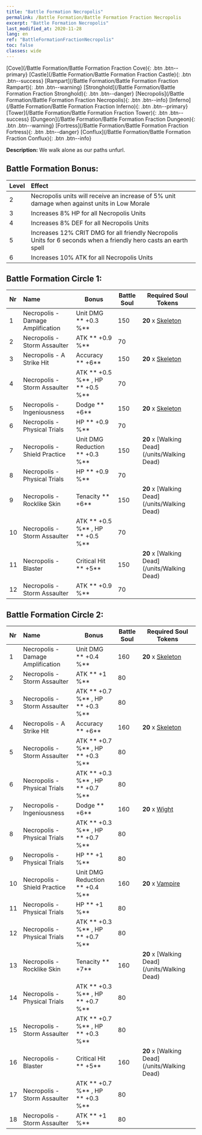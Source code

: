 ```yaml
---
title: "Battle Formation Necropolis"
permalink: /Battle Formation/Battle Formation Fraction Necropolis
excerpt: "Battle Formation Necropolis"
last_modified_at: 2020-11-28
lang: en
ref: "BattleFormationFractionNecropolis"
toc: false
classes: wide
---
```

 [Cove](/Battle Formation/Battle Formation Fraction Cove){: .btn .btn--primary} [Castle](/Battle Formation/Battle Formation Fraction Castle){: .btn .btn--success} [Rampart](/Battle Formation/Battle Formation Fraction Rampart){: .btn .btn--warning} [Stronghold](/Battle Formation/Battle Formation Fraction Stronghold){: .btn .btn--danger} [Necropolis](/Battle Formation/Battle Formation Fraction Necropolis){: .btn .btn--info} [Inferno](/Battle Formation/Battle Formation Fraction Inferno){: .btn .btn--primary} [Tower](/Battle Formation/Battle Formation Fraction Tower){: .btn .btn--success} [Dungeon](/Battle Formation/Battle Formation Fraction Dungeon){: .btn .btn--warning} [Fortress](/Battle Formation/Battle Formation Fraction Fortress){: .btn .btn--danger} [Conflux](/Battle Formation/Battle Formation Fraction Conflux){: .btn .btn--info} 

  **Description:** We walk alone as our paths unfurl.

## Battle Formation Bonus:

  | Level |         Effect        |
  |:------|:---------------------|
  | 2 | Necropolis units will receive an increase of 5% unit damage when against units in Low Morale |
  | 3 | Increases 8% HP for all Necropolis Units |
  | 4 | Increases 8% DEF for all Necropolis Units |
  | 5 | Increases 12% CRIT DMG for all friendly Necropolis Units for 6 seconds when a friendly hero casts an earth spell |
  | 6 | Increases 10% ATK for all Necropolis Units |

## Battle Formation Circle 1:

  |  Nr  |         Name        |  Bonus  | Battle Soul  |  Required Soul Tokens |
  |:-----|:--------------------|---------|-----------------|----------------|
  | 1 | Necropolis - Damage Amplification | Unit DMG ** +0.3 %**  | 150 |  **20** x [Skeleton](/units/Skeleton) |
  | 2 | Necropolis - Storm Assaulter | ATK ** +0.9 %**  | 70 |   |
  | 3 | Necropolis - A Strike Hit | Accuracy ** +6**  | 150 |  **20** x [Skeleton](/units/Skeleton) |
  | 4 | Necropolis - Storm Assaulter | ATK ** +0.5 %** , HP ** +0.5 %**  | 70 |   |
  | 5 | Necropolis - Ingeniousness | Dodge ** +6**  | 150 |  **20** x [Skeleton](/units/Skeleton) |
  | 6 | Necropolis - Physical Trials | HP ** +0.9 %**  | 70 |   |
  | 7 | Necropolis - Shield Practice | Unit DMG Reduction ** +0.3 %**  | 150 |  **20** x [Walking Dead](/units/Walking Dead) |
  | 8 | Necropolis - Physical Trials | HP ** +0.9 %**  | 70 |   |
  | 9 | Necropolis - Rocklike Skin | Tenacity ** +6**  | 150 |  **20** x [Walking Dead](/units/Walking Dead) |
  | 10 | Necropolis - Storm Assaulter | ATK ** +0.5 %** , HP ** +0.5 %**  | 70 |   |
  | 11 | Necropolis - Blaster | Critical Hit ** +5**  | 150 |  **20** x [Walking Dead](/units/Walking Dead) |
  | 12 | Necropolis - Storm Assaulter | ATK ** +0.9 %**  | 70 |   |
  


## Battle Formation Circle 2:

  |  Nr  |         Name        |  Bonus  | Battle Soul  |  Required Soul Tokens |
  |:-----|:--------------------|---------|-----------------|----------------|
  | 1 | Necropolis - Damage Amplification | Unit DMG ** +0.4 %**  | 160 |  **20** x [Skeleton](/units/Skeleton) |
  | 2 | Necropolis - Storm Assaulter | ATK ** +1 %**  | 80 |   |
  | 3 | Necropolis - Storm Assaulter | ATK ** +0.7 %** , HP ** +0.3 %**  | 80 |   |
  | 4 | Necropolis - A Strike Hit | Accuracy ** +6**  | 160 |  **20** x [Skeleton](/units/Skeleton) |
  | 5 | Necropolis - Storm Assaulter | ATK ** +0.7 %** , HP ** +0.3 %**  | 80 |   |
  | 6 | Necropolis - Physical Trials | ATK ** +0.3 %** , HP ** +0.7 %**  | 80 |   |
  | 7 | Necropolis - Ingeniousness | Dodge ** +6**  | 160 |  **20** x [Wight](/units/Wight) |
  | 8 | Necropolis - Physical Trials | ATK ** +0.3 %** , HP ** +0.7 %**  | 80 |   |
  | 9 | Necropolis - Physical Trials | HP ** +1 %**  | 80 |   |
  | 10 | Necropolis - Shield Practice | Unit DMG Reduction ** +0.4 %**  | 160 |  **20** x [Vampire](/units/Vampire) |
  | 11 | Necropolis - Physical Trials | HP ** +1 %**  | 80 |   |
  | 12 | Necropolis - Physical Trials | ATK ** +0.3 %** , HP ** +0.7 %**  | 80 |   |
  | 13 | Necropolis - Rocklike Skin | Tenacity ** +7**  | 160 |  **20** x [Walking Dead](/units/Walking Dead) |
  | 14 | Necropolis - Physical Trials | ATK ** +0.3 %** , HP ** +0.7 %**  | 80 |   |
  | 15 | Necropolis - Storm Assaulter | ATK ** +0.7 %** , HP ** +0.3 %**  | 80 |   |
  | 16 | Necropolis - Blaster | Critical Hit ** +5**  | 160 |  **20** x [Walking Dead](/units/Walking Dead) |
  | 17 | Necropolis - Storm Assaulter | ATK ** +0.7 %** , HP ** +0.3 %**  | 80 |   |
  | 18 | Necropolis - Storm Assaulter | ATK ** +1 %**  | 80 |   |
  

